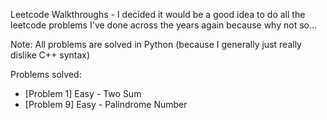 Leetcode Walkthroughs - I decided it would be a good idea to do all the leetcode problems I've done across the years again because why not so...

Note: All problems are solved in Python (because I generally just really dislike C++ syntax)

Problems solved:

- [Problem 1] Easy - Two Sum
- [Problem 9] Easy - Palindrome Number
